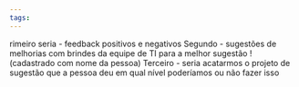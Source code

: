 ```yaml
---
tags:
---
```

rimeiro seria - feedback positivos e negativos
Segundo - sugestões de melhorias com brindes da equipe de TI para a melhor sugestão ! (cadastrado com nome da pessoa)
Terceiro - seria acatarmos o projeto de sugestão que a pessoa deu em qual nível poderíamos ou não fazer isso
